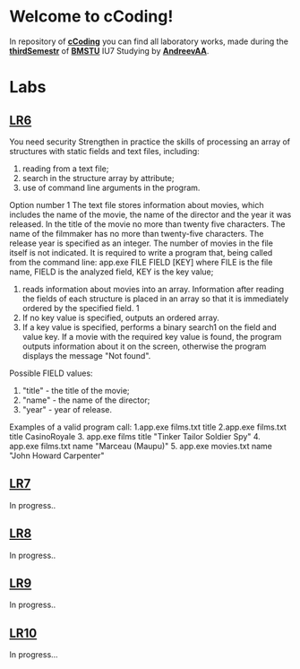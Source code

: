 # Welcome to cCoding!

In repository of **[cCoding](https://github.com/AndreevAA/BMSTU/tree/master/thirdSemestr/cCoding)** you can find all laboratory works, made during the **[thirdSemestr](https://github.com/AndreevAA/BMSTU/tree/master/thirdSemestr)** of **[BMSTU](https://github.com/AndreevAA/BMSTU)** IU7 Studying by **[AndreevAA](https://github.com/AndreevAA)**.

# Labs

## [LR6](https://github.com/AndreevAA/BMSTU/tree/master/thirdSemestr/cCoding/lab_06_01_01)

You need security
Strengthen in practice the skills of processing an array of structures with static fields
and text files, including:
1. reading from a text file;
2. search in the structure array by attribute;
3. use of command line arguments in the program.

Option number 1
The text file stores information about movies, which includes the name of the movie, the name of the director and the year it was released. In the title of the movie
no more than twenty five characters. The name of the filmmaker has no more than twenty-five characters. The release year is specified as an integer. The number of movies in the file itself is not
indicated. It is required to write a program that, being called from the command line:
app.exe FILE FIELD [KEY]
where FILE is the file name, FIELD is the analyzed field, KEY is the key value;
1. reads information about movies into an array. Information after reading the fields
of each structure is placed in an array so that it is immediately
ordered by the specified field.
1
2. If no key value is specified, outputs an ordered array.
3. If a key value is specified, performs a binary search1 on the field and value
key. If a movie with the required key value is found, the program outputs
information about it on the screen, otherwise the program displays the message "Not found".

Possible FIELD values:
1. "title" - the title of the movie;
2. "name" - the name of the director;
3. "year" - year of release.

Examples of a valid program call:
1.app.exe films.txt title
2.app.exe films.txt title CasinoRoyale
3. app.exe films title "Tinker Tailor Soldier Spy"
4. app.exe films.txt name "Marceau (Maupu)"
5. app.exe movies.txt name "John Howard Carpenter"

## [LR7](https://github.com/AndreevAA/BMSTU/tree/master/thirdSemestr/typesAndDataStructures/lab_07_04)

In progress..

## [LR8](https://github.com/AndreevAA/BMSTU/tree/master/thirdSemestr/typesAndDataStructures/lab_08_05_01)

In progress..

## [LR9](https://github.com/AndreevAA/BMSTU/tree/master/thirdSemestr/typesAndDataStructures/lab_09_01_01)

In progress..

## [LR10](https://github.com/AndreevAA/BMSTU/tree/master/thirdSemestr/typesAndDataStructures/lab_10)

In progress...

